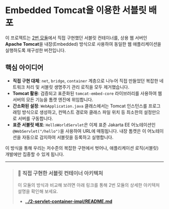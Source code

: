 # Embedded Tomcat을 이용한 서블릿 배포

이 프로젝트는 [2번 모듈](../2-servlet-container-impl/README.md)에서 직접 구현했던 서블릿 컨테이너를, 상용 웹 서버인 **Apache Tomcat**을 내장(Embedded) 방식으로 사용하여 동일한 웹 애플리케이션을 실행하도록 재구성한 버전입니다.

## 핵심 아이디어

-   **직접 구현 대체**: `net`, `bridge`, `container` 계층으로 나누어 직접 만들었던 복잡한 네트워크 처리 및 서블릿 생명주기 관리 로직을 모두 제거했습니다.
-   **Tomcat 활용**: 검증되고 표준화된 `tomcat-embed-core` 라이브러리를 사용하여 웹 서버의 모든 기능을 톰캣 엔진에 위임합니다.
-   **간소화된 설정**: `WebApplication.java` 클래스에서는 Tomcat 인스턴스를 프로그래밍 방식으로 생성하고, 컨텍스트 경로와 클래스 파일 위치 등 최소한의 설정만으로 서버를 구동합니다.
-   **표준 서블릿 배포**: `HelloWorldServlet`은 이제 표준 Jakarta EE 어노테이션인 `@WebServlet("/hello")`을 사용하여 URL에 매핑됩니다. 내장 톰캣은 이 어노테이션을 자동으로 감지하여 서블릿을 등록하고 실행합니다.

이 방식을 통해 우리는 저수준의 복잡한 구현에서 벗어나, 애플리케이션 로직(서블릿) 개발에만 집중할 수 있게 됩니다.

---

> ### 🔗 직접 구현한 서블릿 컨테이너 아키텍처
> 
> 이 모듈의 방식과 비교해 보려면 아래 링크를 통해 2번 모듈의 상세한 아키텍처 설명을 확인해 보세요.
> 
> -   **[../2-servlet-container-impl/README.md](../2-servlet-container-impl/README.md)**

